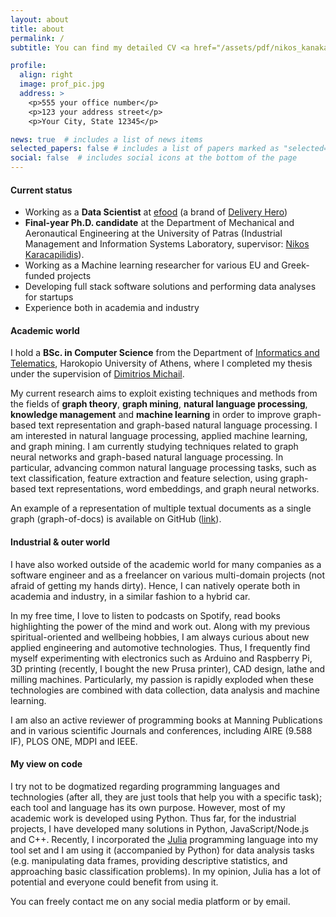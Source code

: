 ```yaml
---
layout: about
title: about
permalink: /
subtitle: You can find my detailed CV <a href="/assets/pdf/nikos_kanakaris_cv.pdf" target="_blank">here</a>.

profile:
  align: right
  image: prof_pic.jpg
  address: >
    <p>555 your office number</p>
    <p>123 your address street</p>
    <p>Your City, State 12345</p>

news: true  # includes a list of news items
selected_papers: false # includes a list of papers marked as "selected={true}"
social: false  # includes social icons at the bottom of the page
---
```


#### **Current status**
* Working as a **Data Scientist** at [efood](https://www.e-food.gr/) (a brand of [Delivery Hero](https://www.deliveryhero.com/))
* **Final-year Ph.D. candidate** at the Department of Mechanical and Aeronautical Engineering at the University of Patras (Industrial Management and Information Systems Laboratory, supervisor: [Nikos Karacapilidis](http://imis.upatras.gr/nikos/)).
* Working as a Machine learning researcher for various EU and Greek-funded projects
* Developing full stack software solutions and performing data analyses for startups
* Experience both in academia and industry

#### **Academic world**
I hold a **BSc. in Computer Science** from the Department of [Informatics and Telematics](https://dit.hua.gr/index.php/en/), Harokopio University of Athens, where I completed my thesis under the supervision of [Dimitrios Michail](https://d-michail.github.io/).

My current research aims to exploit existing techniques and methods from the fields of **graph theory**, **graph mining**, **natural language processing**, **knowledge management** and **machine learning** in order to improve graph-based text representation and graph-based natural language processing.
I am interested in natural language processing, applied machine learning, and graph mining.
I am currently studying techniques related to graph neural networks and graph-based natural language processing. In particular, advancing common natural language processing tasks, such as text classification, feature extraction and feature selection, using graph-based text representations, word embeddings, and graph neural networks.

An example of a representation of multiple textual documents as a single graph (graph-of-docs) is available on GitHub ([link](https://github.com/NC0DER/GraphOfDocs)).

#### **Industrial & outer world**
I have also worked outside of the academic world for many companies as a software engineer and as a freelancer on various multi-domain projects (not afraid of getting my hands dirty). Hence, I can natively operate both in academia and industry, in a similar fashion to a hybrid car.

In my free time, I love to listen to podcasts on Spotify, read books highlighting the power of the mind and work out. Along with my previous spiritual-oriented and wellbeing hobbies, I am always curious about new applied engineering and automotive technologies. Thus, I frequently find myself experimenting with electronics such as Arduino and Raspberry Pi, 3D printing (recently, I bought the new Prusa printer), CAD design,
lathe and milling machines. Particularly, my passion is rapidly exploded when these technologies are combined with data collection, data analysis and machine learning.

I am also an active reviewer of programming books at Manning Publications and in various scientific Journals and conferences, including AIRE (9.588 IF), PLOS ONE, MDPI and IEEE.

#### **My view on code**
I try not to be dogmatized regarding programming languages and technologies (after all, they are just tools that help you with a specific task); each tool and language has its own purpose. However, most of my academic work is developed using Python. Thus far, for the industrial projects, I have developed many solutions in Python, JavaScript/Node.js and C++. Recently, I incorporated the [Julia](https://julialang.org/) programming language into my tool set and I am using it (accompanied by Python) for data analysis tasks (e.g. manipulating data frames, providing descriptive statistics, and approaching basic classification problems). In my opinion, Julia has a lot of potential and everyone could benefit from using it.

You can freely contact me on any social media platform or by email.
